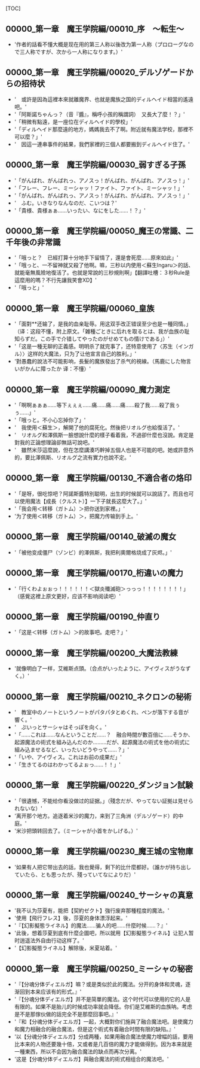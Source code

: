 # 

[TOC]

## 00000_第一章　魔王学院編/00010_序　～転生～

- '作者的話看不懂大概是现在用的第三人称以後改为第一人称（プロローグなので三人称ですが、次から一人称になります。）'


## 00000_第一章　魔王学院編/00020_デルゾゲードからの招待状

- '　或許是因為這裡本來就離魔界、也就是魔族之国的ディルヘイド相當的遙遠吧。'
- '「阿斯諾ちゃんっ？（音『醬』，稱呼小孩的稱謂詞）　又長大了麼！？」'
- '「稍微有點遠，是一座位在ディルヘイド的學校」'
- '「ディルヘイド那麼遠的地方，媽媽我去不了啊。附近就有魔法学校，那裡不可以麼？」'
- '　因這一連串事件的結果，我們家裡的三個人都要搬到ディルヘイド住了。'


## 00000_第一章　魔王学院編/00030_弱すぎる子孫

- '「がんばれ、がんばれっ、アノスっ！がんばれ、がんばれ、アノスっ！」'
- '「フレー、フレー、ミーシャッ！ファイト、ファイト、ミーシャッ！」'
- '「がんばれ、がんばれっ、アノスっ！がんばれ、がんばれ、アノスっ！」'
- '　ふむ。いきなりなんなのだ、こいつは？'
- '「貴様、貴様ぁぁ……いったい、なにをした……！？」'


## 00000_第一章　魔王学院編/00050_魔王の常識、二千年後の非常識

- '「哦っと？　已經打算十分地手下留情了，還是會死麼……原來如此」'
- '「哦っと、一不留神就又殺了他啊。嘛，三秒以内使用＜蘇生Ingaru＞的話、就能毫無風險地復活了。也就是常說的三秒規則啊」【翻譯吐槽：３秒Rule是這麼用的嗎？不行先讓我笑會XD】'
- '「哦っと」'


## 00000_第一章　魔王学院編/00060_皇族

- '「面對**还输了，是我的血亲耻辱。用这双手改正错误至少也是一種同情。」（译：这段不懂，附上原文。「雑種ごときに后れを取るとは、我が血族の耻知らずだ。この手で介错してやったのがせめてもの情けである」）'
- '「这是一種无聊的正義感。明明杀了就完事了，还特意使用了〈苏生（インガル）〉这样的大魔法，只为了让他宣言自己的胜利。」'
- '對愚蠢的說法不可能影响，長髮的魔族發出了杀气的視線。（馬鹿にした物言いがかんに障ったか 译：不懂）'


## 00000_第一章　魔王学院編/00090_魔力測定

- '「啊啊ぁぁぁ……等下ぇぇぇ……痛……痛……痛……殺了我……殺了我ぅぅ……」'
- '「哦っと。不小心忘掉你了」'
- '　我使用＜蘇生＞，解開了他的腐死化。然後把リオルグ也給復活了。'
- '　リオルグ和澤佩斯一臉想說什麼的樣子看着我，不過卻什麼也沒說。肯定是對我的正論想理論卻無話可說吧。'
- '　雖然米莎這麼說，但在怎麼講湊巧幹掉五個人也是不可能的吧。她或許意外的，要比澤佩斯、リオルグ之流有實力也說不定。'


## 00000_第一章　魔王学院編/00130_不適合者の烙印

- '「是呀，很吃惊吧？阿諾斯醬特別聪明，出生的时候就可以說話了。而且也可以使用魔法【成長（クルスト）】一下子就長这麼大了。」'
- '「我会用＜转移（ガトム）＞把你送到家裡。」'
- '为了使用＜转移（ガトム）＞，把魔力传输到手上。'


## 00000_第一章　魔王学院編/00140_破滅の魔女

- '「被他变成僵尸（ゾンビ）的澤佩斯，我把利奧爾格烧成了灰烬。」'


## 00000_第一章　魔王学院編/00170_桁違いの魔力

- '「行くわよぉぉっ！！！！！！＜獄炎殲滅砲＞っっっ！！！！！！！！」（感覺这裡上原文更好，应该不影响阅读吧）'


## 00000_第一章　魔王学院編/00190_仲直り

- '「这是＜转移（ガトム）＞的故事吧。走吧？」'


## 00000_第一章　魔王学院編/00200_大魔法教練

- '就像明白了一样，艾維斯点頭。（合点がいったように、アイヴィスがうなずく。）'


## 00000_第一章　魔王学院編/00210_ネクロンの秘術

- '　教室中のノートというノートがパタパタとめくれ、ペンが落下する音が響く。'
- '　ぷいっとサーシャはそっぽを向く。'
- '「……これは……なんということだ……？　融合時間が數百倍に……そうか、起源魔法の術式を組み込んだのか………だが、起源魔法の術式を他の術式に組み込ませるなど、いったいどうやって……？」'
- '「いや、アイヴィス。これはお前の成果だ」'
- '「生きてるのはわかってるよぉっ……！！」'


## 00000_第一章　魔王学院編/00220_ダンジョン試験

- '「很遺憾，不能给你看没做过的証据。」（殘念だが、やってない証拠は見せられないな）'
- '离开那个地方。追逐着米沙的魔力，来到了三角洲（デルゾゲード）的中庭。'
- '米沙把頭转回去了。（ミーシャが小首をかしげる。）'


## 00000_第一章　魔王学院編/00230_魔王城の宝物庫

- '如果有人把它带出去的話，我也覺得，剩下的比什麼都好。（誰かが持ち出していたら、とも思ったが、殘っていてなによりだ）'


## 00000_第一章　魔王学院編/00240_サーシャの真意

- '我不认为莎夏有，能把【契約ゼクト】強行废弃那種程度的魔法。'
- '使用【飛行フレス】後，莎夏的身体漂浮起来。'
- '『【幻影擬態ライネル】的魔法……骗人的吧……什麼时候……？』'
- '此後，想着莎夏到底有什麼企圖吧，所以就用【幻影擬態ライネル】让犯人暂时逍遥法外自由行动这样了。'
- '【幻影擬態ライネル】解除後，米夏站着。'


## 00000_第一章　魔王学院編/00250_ミーシャの秘密

- '『【分魂分体ディエルガ】嘛？或是类似於此的魔法。分开的身体和灵魂，逐渐回到本来应该有的形式。』'
- '『【分魂分体ディエルガ】并不是简單的魔法。这个时代可以使用的它的人是有限的。如果不是胎儿的时候成功率就会降低。你们是艾維斯的血族呐。考虑是不是那傢伙做的話完全不是那麼回事吧。』'
- '『和【分魂分体ディエルガ】一起，大概對你们施與了融合魔法吧。是使魔力和魔力相融合的融合魔法，但是这个術式有着融合时間有限的缺陷。』'
- '以【分魂分体ディエルガ】分成两種，如果用融合魔法使魔力增幅的話，要用比本来的人物还要幾十倍，又或者是几百倍的魔力才能做得到。因为本来就是一種東西，所以不会因为融合魔法的缺点而再次分离。'
- '这是【分魂分体ディエルガ】與融合魔法的術式相组合的魔法吧。'
